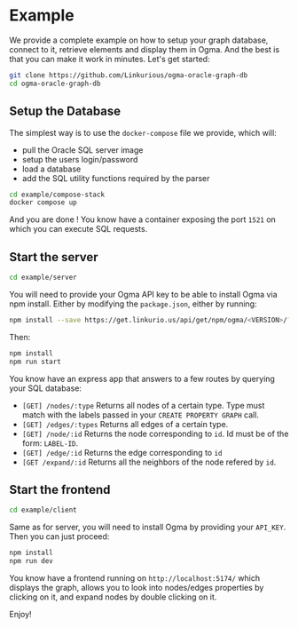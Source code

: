 # Example

We provide a complete example on how to setup your graph database, connect to it, retrieve elements and display them in Ogma. And the best is that you can make it work in minutes.
Let's get started:

```sh
git clone https://github.com/Linkurious/ogma-oracle-graph-db
cd ogma-oracle-graph-db
```

## Setup the Database

The simplest way is to use the `docker-compose` file we provide, which will:

- pull the Oracle SQL server image
- setup the users login/password
- load a database
- add the SQL utility functions required by the parser

```sh
cd example/compose-stack
docker compose up
```

And you are done ! You know have a container exposing the port `1521` on which you can execute SQL requests.

## Start the server

```sh
cd example/server
```

You will need to provide your Ogma API key to be able to install Ogma via npm install.
Either by modifying the `package.json`, either by running:

```sh
npm install --save https://get.linkurio.us/api/get/npm/ogma/<VERSION>/?secret=<YOUR_API_KEY>
```

Then:

```sh
npm install
npm run start
```

You know have an express app that answers to a few routes by querying your SQL database:

- `[GET] /nodes/:type` Returns all nodes of a certain type. Type must match with the labels passed in your `CREATE PROPERTY GRAPH` call.
- `[GET] /edges/:types` Returns all edges of a certain type.
- `[GET] /node/:id` Returns the node corresponding to `id`. Id must be of the form: `LABEL-ID`.
- `[GET] /edge/:id` Returns the edge corresponding to `id`
- `[GET /expand/:id` Returns all the neighbors of the node refered by `id`.

## Start the frontend

```sh
cd example/client
```

Same as for server, you will need to install Ogma by providing your `API_KEY`. Then you can just proceed:

```sh
npm install
npm run dev
```

You know have a frontend running on `http://localhost:5174/` which displays the graph, allows you to look into nodes/edges properties by clicking on it, and expand nodes by double clicking on it.

Enjoy!
